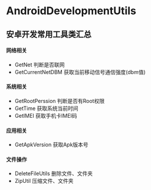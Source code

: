# AndroidDevelopmentUtils
## 安卓开发常用工具类汇总

#### 网络相关

 * GetNet               判断是否联网
 * GetCurrentNetDBM     获取当前移动信号通信强度(dbm值)
  
#### 系统相关
  
 * GetRootPerssion      判断是否有Root权限
 * GetTime              获取系统当前时间
 * GetIMEI              获取手机卡IMEI码
 
#### 应用相关 

 * GetApkVersion        获取Apk版本号
  
#### 文件操作

 * DeleteFileUtils      删除文件、文件夹
 * ZipUtil              压缩文件、文件夹
